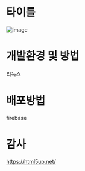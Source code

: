 # 타이틀
![image](https://github.com/minu1215/minu1215.github.io/assets/44054359/819a520f-f1e8-4dd9-80f7-cdbd73f6096d)

# 개발환경 및 방법
리눅스

# 배포방법
firebase

# 감사
https://html5up.net/
